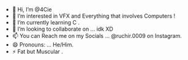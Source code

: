- 👋 Hi, I’m @4Cie
- 👀 I’m interested in VFX and Everything that involves Computers !
- 🌱 I’m currently learning C .
- 💞️ I’m looking to collaborate on ... idk XD
- 📫 You can Reach me on my Socials ... @ruchir.0009 on Instagram.
- 😄 Pronouns: ... He/Him.
- ⚡ Fat but Muscular .

<!---
4Cie/4Cie is a ✨ special ✨ repository because its `README.md` (this file) appears on your GitHub profile.
You can click the Preview link to take a look at your changes.
--->
